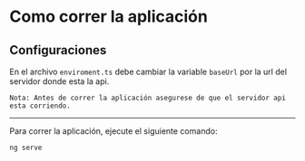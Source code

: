# Como correr la aplicación

## Configuraciones

En el archivo ``enviroment.ts`` debe cambiar la variable ``baseUrl`` por la url del servidor donde esta la api.

``Nota: Antes de correr la aplicación asegurese de que el servidor api esta corriendo.``

---
Para correr la aplicación, ejecute el siguiente comando:

```bash
ng serve
```

